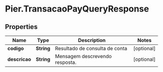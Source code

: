 # Pier.TransacaoPayQueryResponse

## Properties
Name | Type | Description | Notes
------------ | ------------- | ------------- | -------------
**codigo** | **String** | Resultado de consulta de conta | [optional] 
**descricao** | **String** | Mensagem descrevendo resposta. | [optional] 


